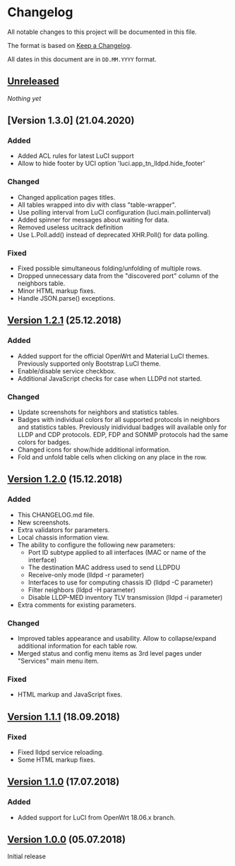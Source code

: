 # Changelog

All notable changes to this project will be documented in this file.

The format is based on [Keep a Changelog](https://keepachangelog.com/en/1.0.0/).

All dates in this document are in `DD.MM.YYYY` format.

## [Unreleased]

*Nothing yet*

## [Version 1.3.0] (21.04.2020)
### Added
- Added ACL rules for latest LuCI support
- Allow to hide footer by UCI option 'luci.app_tn_lldpd.hide_footer'

### Changed
- Changed application pages titles.
- All tables wrapped into div with class "table-wrapper".
- Use polling interval from LuCI configuration (luci.main.pollinterval)
- Added spinner for messages about waiting for data.
- Removed useless ucitrack definition
- Use L.Poll.add() instead of deprecated XHR.Poll() for data polling.

### Fixed
- Fixed possible simultaneous folding/unfolding of multiple rows.
- Dropped unnecessary data from the "discovered port" column
  of the neighbors table.
- Minor HTML markup fixes.
- Handle JSON.parse() exceptions.

## [Version 1.2.1] (25.12.2018)
### Added
- Added support for the official OpenWrt and Material LuCI themes.
  Previously supported only Bootstrap LuCI theme.
- Enable/disable service checkbox.
- Additional JavaScript checks for case when LLDPd not started.

### Changed
- Update screenshots for neighbors and statistics tables.
- Badges with individual colors for all supported protocols in neighbors
  and statistics tables. Previously inidividual badges will available
  only for LLDP and CDP protocols. EDP, FDP and SONMP protocols had the
  same colors for badges.
- Changed icons for show/hide additional information.
- Fold and unfold table cells when clicking on any place in the row.

## [Version 1.2.0] (15.12.2018)
### Added
- This CHANGELOG.md file.
- New screenshots.
- Extra validators for parameters.
- Local chassis information view.
- The ability to configure the following new parameters:
  * Port ID subtype applied to all interfaces (MAC or name of the interface)
  * The destination MAC address used to send LLDPDU
  * Receive-only mode (lldpd -r parameter)
  * Interfaces to use for computing chassis ID (lldpd -C parameter)
  * Filter neighbors (lldpd -H parameter)
  * Disable LLDP-MED inventory TLV transmission (lldpd -i parameter)
- Extra comments for existing parameters.

### Changed
- Improved tables appearance and usability. Allow to collapse/expand additional information
  for each table row.
- Merged status and config menu items as 3rd level pages under "Services"
  main menu item.

### Fixed
- HTML markup and JavaScript fixes.

## [Version 1.1.1] (18.09.2018)
### Fixed
- Fixed lldpd service reloading.
- Some HTML markup fixes.

## [Version 1.1.0] (17.07.2018)
### Added
- Added support for LuCI from OpenWrt 18.06.x branch.

## [Version 1.0.0] (05.07.2018)

Initial release

[Unreleased]: https://github.com/tano-systems/luci-app-tn-lldpd/tree/master
[Version 1.2.2]: https://github.com/tano-systems/luci-app-tn-lldpd/releases/tag/v1.2.2
[Version 1.2.1]: https://github.com/tano-systems/luci-app-tn-lldpd/releases/tag/v1.2.1
[Version 1.2.0]: https://github.com/tano-systems/luci-app-tn-lldpd/releases/tag/v1.2.0
[Version 1.1.1]: https://github.com/tano-systems/luci-app-tn-lldpd/releases/tag/v1.1.1
[Version 1.1.0]: https://github.com/tano-systems/luci-app-tn-lldpd/releases/tag/v1.1.0
[Version 1.0.0]: https://github.com/tano-systems/luci-app-tn-lldpd/releases/tag/v1.0.0
